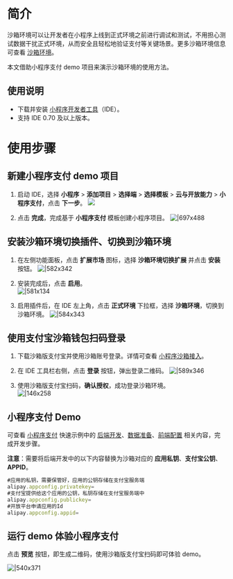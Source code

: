 # 简介
沙箱环境可以让开发者在小程序上线到正式环境之前进行调试和测试，不用担心测试数据干扰正式环境，从而安全且轻松地验证支付等关键场景。更多沙箱环境信息可查看 [沙箱环境](https://opendocs.alipay.com/common/02kkv7)。

本文借助小程序支付 demo 项目来演示沙箱环境的使用方法。

## 使用说明

- 下载并安装 [小程序开发者工具](https://opendocs.alipay.com/mini/ide/download)（IDE）。
- 支持 IDE 0.70 及以上版本。

# 使用步骤 

## 新建小程序支付 demo 项目

1. 启动 IDE，选择 **小程序** > **添加项目** > **选择端** > **选择模板** > **云与开放能力** > **小程序支付**，点击 **下一步**。
![](https://cdn.nlark.com/yuque/0/2022/png/179989/1651138716825-dacd8019-ab6b-471d-9a48-daf9752b9a67.png) 

2. 点击 **完成**，完成基于 **小程序支付** 模板创建小程序项目。
![|697x488](https://mdn.alipayobjects.com/afts/img/A*jU7RQIskDf4AAAAAAAAAAAAAAa8wAA/original?bz=openpt_doc&t=Nkcep743sIr6al8RivGSigAAAABkMK8AAAAA#align=left&display=inline&height=700&margin=%5Bobject%20Object%5D&originHeight=700&originWidth=1000&status=done&style=none&width=1000) 

## 安装沙箱环境切换插件、切换到沙箱环境

1. 在左侧功能面板，点击 **扩展市场** 图标，选择 **沙箱环境切换扩展** 并点击 **安装** 按钮。
![|582x342](https://gw.alipayobjects.com/zos/skylark-tools/public/files/5f628fcee69ad6932788ec543b9c5a90.png#align=left&display=inline&height=342&margin=%5Bobject%20Object%5D&originHeight=679&originWidth=1156&status=done&style=none&width=582)

1. 安装完成后，点击 **启用**。<br />
![|581x134](https://gw.alipayobjects.com/mdn/rms_d52ffc/afts/img/A*VkzBQ6wplCAAAAAAAAAAAABkARQnAQ#align=left&display=inline&height=134&margin=%5Bobject%20Object%5D&originHeight=217&originWidth=940&status=done&style=none&width=581)

1. 启用插件后，在 IDE 左上角，点击 **正式环境**  下拉框，选择 **沙箱环境**，切换到沙箱环境。
![|584x343](https://gw.alipayobjects.com/zos/skylark-tools/public/files/ef42ccbc43593404c2c326fa21e3dde2.png#align=left&display=inline&height=343&margin=%5Bobject%20Object%5D&originHeight=679&originWidth=1156&status=done&style=none&width=584)

## 使用支付宝沙箱钱包扫码登录

1. 下载沙箱版支付宝并使用沙箱账号登录。详情可查看 [小程序沙箱接入](https://openhome.alipay.com/platform/sandboxMini.htm)。

1. 在 IDE 工具栏右侧，点击 **登录** 按钮，弹出登录二维码。
![|589x346](https://gw.alipayobjects.com/zos/skylark-tools/public/files/a65b3a64760c6f6ac544492fe3c985b9.png#align=left&display=inline&height=346&margin=%5Bobject%20Object%5D&originHeight=679&originWidth=1156&status=done&style=none&width=589)
1. 使用沙箱版支付宝扫码，**确认授权**，成功登录沙箱环境。<br />
![|146x258](https://gw.alipayobjects.com/mdn/rms_d52ffc/afts/img/A*sfP4SIFaK2AAAAAAAAAAAABkARQnAQ#align=left&display=inline&height=258&margin=%5Bobject%20Object%5D&originHeight=1082&originWidth=612&status=done&style=none&width=146)

## 小程序支付 Demo
可查看 [小程序支付](https://opendocs.alipay.com/mini/quick-example/payment) 快速示例中的 [后端开发](https://opendocs.alipay.com/mini/quick-example/payment#后端开发)、[数据准备](https://opendocs.alipay.com/mini/quick-example/payment#数据准备)、[前端配置](https://opendocs.alipay.com/mini/quick-example/payment#前端配置) 相关内容，完成开发步骤。

**注意**：需要将后端开发中的以下内容替换为沙箱对应的 **应用私钥**、**支付宝公钥**、**APPID**。 

```javascript
#应用的私钥，需要保管好，应用的公钥存储在支付宝服务端
alipay.appconfig.privatekey=
#支付宝提供给这个应用的公钥，私钥存储在支付宝服务端中
alipay.appconfig.publickey=
#开放平台申请应用的Id
alipay.appconfig.appid=
```

## 运行 demo 体验小程序支付
点击 **预览** 按钮，即生成二维码，使用沙箱版支付宝扫码即可体验 demo。

![|540x371](https://cdn.nlark.com/yuque/0/2019/png/514488/1569759328353-52222636-9294-469b-b657-762b07814299.png#align=left&display=inline&height=371&margin=%5Bobject%20Object%5D&originHeight=1600&originWidth=2328&status=done&style=none&width=540)
